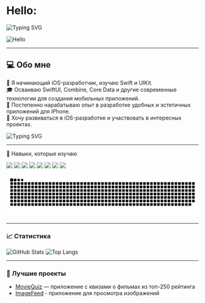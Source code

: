 # Hello: 

![Typing SVG](https://readme-typing-svg.herokuapp.com?lines=Я+Алина+Фирсенкова;Я+Ios+Developer;Люблю+писать+код;и+изучать+новые+технологии)

![Hello](https://media.giphy.com/media/v1.Y2lkPTc5MGI3NjExcHpmdzMwdXB4bTIwaXU5Z2NtMnNoZWZoMDU3Z254bGhkZ3hhdWYyZCZlcD12MV9naWZzX3NlYXJjaCZjdD1n/RbDKaczqWovIugyJmW/giphy.gif)

---

## 💻 Обо мне

🌟 Я начинающий iOS-разработчик, изучаю Swift и UIKit.  
🎓 Осваиваю SwiftUI, Combine, Core Data и другие современные технологии для создания мобильных приложений.  
📱 Постепенно нарабатываю опыт в разработке удобных и эстетичных приложений для iPhone.  
🚀 Хочу развиваться в iOS-разработке и участвовать в интересных проектах.  

![Typing SVG](https://readme-typing-svg.herokuapp.com?lines=Хочу+развиваться+в+iOS-разработке;Готова+создавать+красивые;и+удобные+приложения)

---

🚀 Навыки, которые изучаю

<img src="https://img.shields.io/badge/Swift-%23FA7343.svg?style=flat&logo=swift&logoColor=white" />
<img src="https://img.shields.io/badge/SwiftUI-%2302569B.svg?style=flat&logo=swift&logoColor=white" />
<img src="https://img.shields.io/badge/UIKit-%23EE4C2C.svg?style=flat&logo=apple&logoColor=white" />
<img src="https://img.shields.io/badge/Xcode-%231575F9.svg?style=flat&logo=xcode&logoColor=white" />
<img src="https://img.shields.io/badge/Figma-%23F24E1E.svg?style=flat&logo=figma&logoColor=white" />
<img src="https://img.shields.io/badge/Git-%23F1502F.svg?style=flat&logo=git&logoColor=white" />
<img src="https://img.shields.io/badge/GitHub-%23121011.svg?style=flat&logo=github&logoColor=white" />
<img src="https://img.shields.io/badge/SourceTree-%23000000.svg?style=flat&logo=sourcetree&logoColor=white" />


![snake](https://raw.githubusercontent.com/Platane/snk/output/github-contribution-grid-snake.svg)

---

### 📈 Статистика

![GitHub Stats](https://github-readme-stats.vercel.app/api?username=Fortovaya&show_icons=true&theme=radical)
![Top Langs](https://github-readme-stats.vercel.app/api/top-langs/?username=Fortovaya&layout=compact&theme=radical)

---

### 🌟 Лучшие проекты
- [MovieQuiz](https://github.com/Fortovaya/MovieQuiz) — приложение с квизами о фильмах из топ-250 рейтинга
- [ImageFeed](https://github.com/Fortovaya/ImageFeed) - приложение для просмотра изображений


